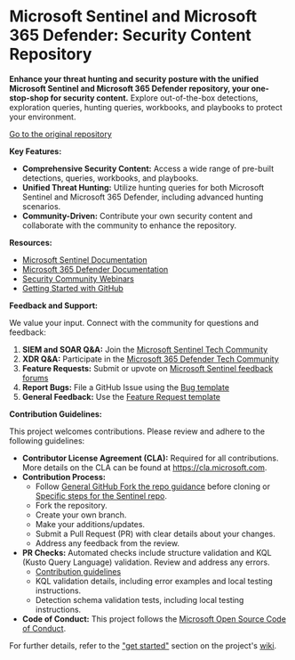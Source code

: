 # Microsoft Sentinel and Microsoft 365 Defender: Security Content Repository

**Enhance your threat hunting and security posture with the unified Microsoft Sentinel and Microsoft 365 Defender repository, your one-stop-shop for security content.** Explore out-of-the-box detections, exploration queries, hunting queries, workbooks, and playbooks to protect your environment.

[Go to the original repository](https://github.com/Azure/Azure-Sentinel)

**Key Features:**

*   **Comprehensive Security Content:** Access a wide range of pre-built detections, queries, workbooks, and playbooks.
*   **Unified Threat Hunting:** Utilize hunting queries for both Microsoft Sentinel and Microsoft 365 Defender, including advanced hunting scenarios.
*   **Community-Driven:** Contribute your own security content and collaborate with the community to enhance the repository.

**Resources:**

*   [Microsoft Sentinel Documentation](https://go.microsoft.com/fwlink/?linkid=2073774&clcid=0x409)
*   [Microsoft 365 Defender Documentation](https://docs.microsoft.com/microsoft-365/security/defender/microsoft-365-defender?view=o365-worldwide)
*   [Security Community Webinars](https://aka.ms/securitywebinars)
*   [Getting Started with GitHub](https://help.github.com/en#dotcom)

**Feedback and Support:**

We value your input. Connect with the community for questions and feedback:

1.  **SIEM and SOAR Q&A:** Join the [Microsoft Sentinel Tech Community](https://techcommunity.microsoft.com/t5/microsoft-sentinel/bd-p/MicrosoftSentinel)
2.  **XDR Q&A:** Participate in the [Microsoft 365 Defender Tech Community](https://techcommunity.microsoft.com/t5/microsoft-365-defender/bd-p/MicrosoftThreatProtection)
3.  **Feature Requests:** Submit or upvote on [Microsoft Sentinel feedback forums](https://feedback.azure.com/d365community/forum/37638d17-0625-ec11-b6e6-000d3a4f07b8)
4.  **Report Bugs:** File a GitHub Issue using the [Bug template](https://github.com/Azure/Azure-Sentinel/issues/new?assignees=&labels=&template=bug_report.md&title=)
5.  **General Feedback:** Use the [Feature Request template](https://github.com/Azure/Azure-Sentinel/issues/new?assignees=&labels=&template=feature_request.md&title=)

**Contribution Guidelines:**

This project welcomes contributions. Please review and adhere to the following guidelines:

*   **Contributor License Agreement (CLA):** Required for all contributions. More details on the CLA can be found at https://cla.microsoft.com.
*   **Contribution Process:**
    *   Follow [General GitHub Fork the repo guidance](https://docs.github.com/github/getting-started-with-github/fork-a-repo) before cloning or [Specific steps for the Sentinel repo](https://github.com/Azure/Azure-Sentinel/blob/master/GettingStarted.md).
    *   Fork the repository.
    *   Create your own branch.
    *   Make your additions/updates.
    *   Submit a Pull Request (PR) with clear details about your changes.
    *   Address any feedback from the review.
*   **PR Checks:**  Automated checks include structure validation and KQL (Kusto Query Language) validation. Review and address any errors.
    *   [Contribution guidelines](https://github.com/Azure/Azure-Sentinel/wiki/Contribute-to-Sentinel-GitHub-Community-of-Queries#now-onto-the-how)
    *   KQL validation details, including error examples and local testing instructions.
    *   Detection schema validation tests, including local testing instructions.
*   **Code of Conduct:** This project follows the [Microsoft Open Source Code of Conduct](https://opensource.microsoft.com/codeofconduct/).

For further details, refer to the ["get started"](https://github.com/Azure/Azure-Sentinel/wiki#get-started) section on the project's [wiki](https://aka.ms/threathunters).